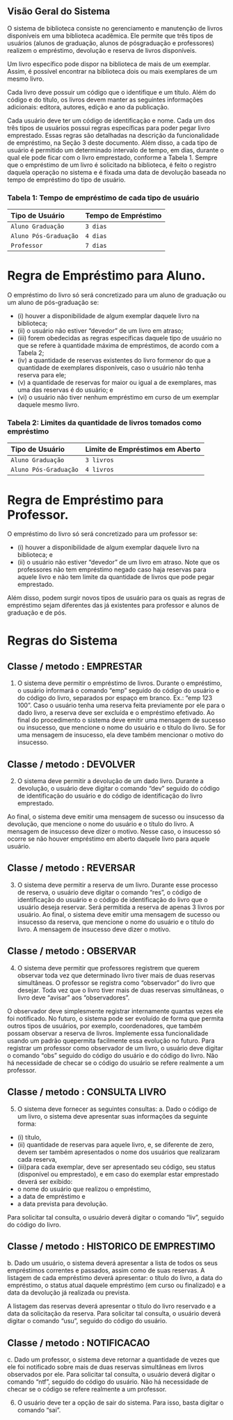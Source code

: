 ## Visão Geral do Sistema
O sistema de biblioteca consiste no gerenciamento e manutenção de livros disponíveis em uma
biblioteca acadêmica. Ele permite que três tipos de usuários (alunos de graduação, alunos de pósgraduação e professores) realizem o empréstimo, devolução e reserva de livros disponíveis.

Um livro específico pode dispor na biblioteca de mais de um exemplar. Assim, é possível encontrar na
biblioteca dois ou mais exemplares de um mesmo livro.

Cada livro deve possuir um código que o identifique e um título. Além do código e do título, os livros
devem manter as seguintes informações adicionais: editora, autores, edição e ano da publicação.

Cada usuário deve ter um código de identificação e nome. Cada um dos três tipos de usuários possui
regras específicas para poder pegar livro emprestado. Essas regras são detalhadas na descrição da
funcionalidade de empréstimo, na Seção 3 deste documento. Além disso, a cada tipo de usuário é
permitido um determinado intervalo de tempo, em dias, durante o qual ele pode ficar com o livro
emprestado, conforme a Tabela 1. Sempre que o empréstimo de um livro é solicitado na biblioteca, é
feito o registro daquela operação no sistema e é fixada uma data de devolução baseada no tempo de
empréstimo do tipo de usuário.

### Tabela 1: Tempo de empréstimo de cada tipo de usuário

| Tipo de Usuário    |   Tempo de Empréstimo                           |
| :---------- |   :---------------------------------- |
| `Aluno Graduação` |  `3 dias` |
| `Aluno Pós-Graduação` |  ` 4 dias ` |
| `Professor` |  `7 dias` |

# Regra de Empréstimo para Aluno.
O empréstimo do livro só será concretizado para um aluno de graduação ou um aluno de
pós-graduação se:
- (i) houver a disponibilidade de algum exemplar daquele livro na biblioteca;
- (ii) o usuário não estiver “devedor” de um livro em atraso; 
- (iii) forem obedecidas as regras específicas daquele tipo de usuário no que se refere à quantidade máxima de empréstimos, de acordo com a Tabela 2; 
- (iv) a quantidade de reservas existentes do livro formenor do que a quantidade de exemplares disponíveis, caso o usuário não tenha reserva para ele; 
- (v) a quantidade de reservas for maior ou igual a de exemplares, mas uma das reservas é
do usuário; e 
- (vi) o usuário não tiver nenhum empréstimo em curso de um exemplar daquele mesmo livro.


### Tabela 2: Limites da quantidade de livros tomados como empréstimo
| Tipo de Usuário    |   Limite de Empréstimos em Aberto                           |
| :---------- |   :---------------------------------- |
| `Aluno Graduação` |   `3 livros` |
| `Aluno Pós-Graduação` |   `4 livros` |



# Regra de Empréstimo para Professor.
O empréstimo do livro só será concretizado para um professor se: 
- (i) houver a disponibilidade de algum exemplar daquele livro na biblioteca; e
- (ii) o usuário não estiver “devedor” de um livro em atraso. Note que os professores não tem empréstimo negado caso haja reservas para aquele livro e não tem limite da quantidade de livros que pode pegar emprestado.
 
Além disso, podem surgir novos tipos de usuário para os quais as regras de empréstimo sejam
diferentes das já existentes para professor e alunos de graduação e de pós.

# Regras do Sistema


## Classe / metodo : EMPRESTAR
1. O sistema deve permitir o empréstimo de livros. Durante o empréstimo, o usuário informará o
comando “emp” seguido do código do usuário e do código do livro, separados por espaço em
branco. Ex.: “emp 123 100”. Caso o usuário tenha uma reserva feita previamente por ele para
o dado livro, a reserva deve ser excluída e o empréstimo efetivado. Ao final do procedimento
o sistema deve emitir uma mensagem de sucesso ou insucesso, que mencione o nome do
usuário e o título do livro. Se for uma mensagem de insucesso, ela deve também mencionar o
motivo do insucesso.


## Classe / metodo : DEVOLVER
2. O sistema deve permitir a devolução de um dado livro. Durante a devolução, o usuário deve
digitar o comando “dev” seguido do código de identificação do usuário e do código de
identificação do livro emprestado.


Ao final, o sistema deve emitir uma mensagem de sucesso ou insucesso da devolução, que mencione o nome do usuário e o título do livro. A mensagem de insucesso deve dizer o motivo. Nesse caso, o insucesso só ocorre se não houver empréstimo em aberto daquele livro para aquele usuário.

## Classe / metodo : REVERSAR
3. O sistema deve permitir a reserva de um livro. Durante esse processo de reserva, o usuário
deve digitar o comando “res”, o código de identificação do usuário e o código de identificação
do livro que o usuário deseja reservar. Será permitida a reserva de apenas 3 livros por usuário.
Ao final, o sistema deve emitir uma mensagem de sucesso ou insucesso da reserva, que
mencione o nome do usuário e o título do livro. A mensagem de insucesso deve dizer o
motivo.

## Classe / metodo : OBSERVAR
4. O sistema deve permitir que professores registrem que querem observar toda vez que
determinado livro tiver mais de duas reservas simultâneas. O professor se registra como
“observador” do livro que desejar. Toda vez que o livro tiver mais de duas reservas
simultâneas, o livro deve “avisar” aos “observadores”. 

O observador deve simplesmente registrar internamente quantas vezes ele foi notificado. No futuro, o sistema pode ser evoluído de forma que permita outros tipos de usuários, por exemplo, coordenadores, que também possam observar a reserva de livros. Implemente essa funcionalidade usando um padrão quepermita facilmente essa evolução no futuro. 
Para registrar um professor como observador de um livro, o usuário deve digitar o comando “obs” seguido do código do usuário e do código do livro. Não há necessidade de checar se o código do usuário se refere realmente a um professor.


## Classe / metodo : CONSULTA LIVRO
5. O sistema deve fornecer as seguintes consultas:
a. Dado o código de um livro, o sistema deve apresentar suas informações da seguinte forma: 
- (i) título, 
- (ii) quantidade de reservas para aquele livro, e, se diferente de zero,
devem ser também apresentados o nome dos usuários que realizaram cada reserva, 
- (iii)para cada exemplar, deve ser apresentado seu código, seu status (disponível ou
emprestado), e em caso do exemplar estar emprestado deverá ser exibido:
 - o nome do usuário que realizou o empréstimo, 
 - a data de empréstimo e
 - a data prevista para devolução. 

Para solicitar tal consulta, o usuário deverá digitar o comando “liv”, seguido do código do livro.

## Classe / metodo : HISTORICO DE EMPRESTIMO
b. Dado um usuário, o sistema deverá apresentar a lista de todos os seus empréstimos
correntes e passados, assim como de suas reservas. A listagem de cada empréstimo deverá
apresentar:
o título do livro, a data do empréstimo, o status atual daquele empréstimo (em
curso ou finalizado) e a data da devolução já realizada ou prevista. 

A listagem das reservas deverá apresentar o título do livro reservado e a data da solicitação da reserva.
Para solicitar tal consulta, o usuário deverá digitar o comando “usu”, seguido do código do usuário.

## Classe / metodo : NOTIFICACAO
c. Dado um professor, o sistema deve retornar a quantidade de vezes que ele foi notificado sobre mais de duas reservas simultâneas em livros observados por ele. Para solicitar tal consulta, o usuário deverá digitar o comando “ntf”, seguido do código do usuário. Não há necessidade de checar se o código se refere realmente a um professor.

6. O usuário deve ter a opção de sair do sistema. Para isso, basta digitar o comando “sai”.
